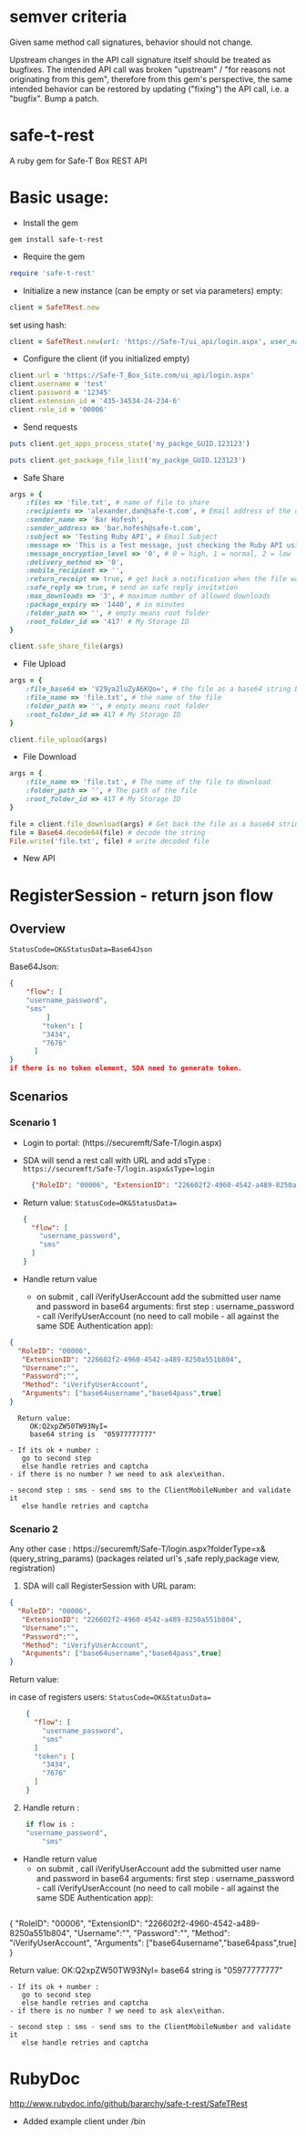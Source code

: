 # semver criteria

Given same method call signatures, behavior should not change.

Upstream changes in the API call signature itself should be treated as bugfixes.
The intended API call was broken "upstream" / "for reasons not originating
from this gem", therefore from this gem's perspective, the same intended
behavior can be restored by updating ("fixing") the API call, i.e. a "bugfix".
Bump a patch.

# safe-t-rest

A ruby gem for Safe-T Box REST API

Basic usage:
================

* Install the gem
```
gem install safe-t-rest
```

* Require the gem
```ruby
require 'safe-t-rest'
```

* Initialize a new instance (can be empty or set via parameters)
empty:
```ruby
client = SafeTRest.new
```
set using hash:
```ruby
client = SafeTRest.new(url: 'https://Safe-T/ui_api/login.aspx', user_name: 'test', password: '123', extension_id: '1', role_id: '0')
```

* Configure the client (if you initialized empty)
```ruby
client.url = 'https://Safe-T_Box_Site.com/ui_api/login.aspx'
client.username = 'test'
client.password = '12345'
client.extension_id = '435-34534-24-234-6'
client.role_id = '00006'
```

* Send requests
```ruby
puts client.get_apps_process_state('my_packge_GUID.123123')

puts client.get_package_file_list('my_packge_GUID.123123')
```

* Safe Share
```ruby
args = {
	:files => 'file.txt', # name of file to share
	:recipients => 'alexander.dan@safe-t.com', # Email address of the one you want to share with
	:sender_name => 'Bar Hofesh',
	:sender_address => 'bar.hofesh@safe-t.com',
	:subject => 'Testing Ruby API', # Email Subject
	:message => 'This is a Test message, just checking the Ruby API using REST', # Email body message
	:message_encryption_level => '0', # 0 = high, 1 = normal, 2 = low
	:delivery_method => '0',
	:mobile_recipient => '',
	:return_receipt => true, # get back a notification when the file was downloaded
	:safe_reply => true, # send an safe reply invitation
	:max_downloads => '3', # maximum number of allowed downloads
	:package_expiry => '1440', # in minutes
	:folder_path => '', # empty means root folder
	:root_folder_id => '417' # My Storage ID
}

client.safe_share_file(args)
```

* File Upload
```ruby
args = {
	:file_base64 => 'V29ya2luZyA6KQo=', # the file as a base64 string Base64.encode64(File.read(file))
	:file_name => 'file.txt', # the name of the file
	:folder_path => '', # empty means root folder
	:root_folder_id => 417 # My Storage ID
}

client.file_upload(args)
```

* File Download
```ruby
args = {
	:file_name => 'file.txt', # The name of the file to download
	:folder_path => '', # The path of the file
	:root_folder_id => 417 # My Storage ID
}

file = client.file_download(args) # Get back the file as a base64 string
file = Base64.decode64(file) # decode the string
File.write('file.txt', file) # write decoded file
```
* New API
# RegisterSession - return json flow

## Overview

```
StatusCode=OK&StatusData=Base64Json
```
Base64Json:
```json
{
	"flow": [
	"username_password",
	"sms"
         ]
        "token": [
        "3434",
        "7676"
      ]
}
if there is no token element, SDA need to generate token.
```

## Scenarios

### Scenario 1

- Login to portal: (https://securemft/Safe-T/login.aspx)
 - SDA will send a rest call with URL and add sType :
    `https://securemft/Safe-T/login.aspx&sType=login`
    ```json
      {"RoleID": "00006", "ExtensionID": "226602f2-4960-4542-a489-8250a551b804", "Username":"", "Password":"", "Method": "RegisterSession","Arguments": ["https://securemft/Safe-T/login.aspx&sType=login"]}
    ```

  - Return value:
    `StatusCode=OK&StatusData=`
    ```json
    {
      "flow": [
        "username_password",
        "sms"
      ]
    }
    ```
- Handle return value
    - on submit , call iVerifyUserAccount add the submitted user name and password in base64 arguments:
      first step : username_password -  call iVerifyUserAccount (no need to call mobile - all against the same SDE Authentication app):

```json
{
  "RoleID": "00006",
   "ExtensionID": "226602f2-4960-4542-a489-8250a551b804",
   "Username":"",
   "Password":"",
   "Method": "iVerifyUserAccount",
   "Arguments": ["base64username","base64pass",true]
}
```
	  Return value:
         OK:Q2xpZW50TW93NyI=
         base64 string is  "05977777777"

    - If its ok + number :
       go to second step
       else handle retries and captcha
    - if there is no number ? we need to ask alex\eithan.

    - second step : sms - send sms to the ClientMobileNumber and validate it
       else handle retries and captcha

### Scenario 2
Any other case : https://securemft/Safe-T/login.aspx?folderType=x&(query_string_params) (packages related url's ,safe reply,package view, registration)

1.	SDA will call RegisterSession with URL param:

```json
{
  "RoleID": "00006",
   "ExtensionID": "226602f2-4960-4542-a489-8250a551b804",
   "Username":"",
   "Password":"",
   "Method": "iVerifyUserAccount",
   "Arguments": ["base64username","base64pass",true]
}
```

Return value:

in case of registers users:
`StatusCode=OK&StatusData=`
```json
    {
      "flow": [
        "username_password",
        "sms"
      ]
      "token": [
        "3434",
        "7676"
      ]
    }
```

2. Handle return :
```ruby
	if flow is :
	"username_password",
        "sms"
```
- Handle return value
    - on submit , call iVerifyUserAccount add the submitted user name and password in base64 arguments:
      first step : username_password -  call iVerifyUserAccount (no need to call mobile - all against the same SDE Authentication app):
	```json
{
  "RoleID": "00006",
   "ExtensionID": "226602f2-4960-4542-a489-8250a551b804",
   "Username":"",
   "Password":"",
   "Method": "iVerifyUserAccount",
   "Arguments": ["base64username","base64pass",true]
}

 Return value:
        OK:Q2xpZW50TW93NyI=
        base64 string is  "05977777777"

    - If its ok + number :
       go to second step
       else handle retries and captcha
    - if there is no number ? we need to ask alex\eithan.

    - second step : sms - send sms to the ClientMobileNumber and validate it
       else handle retries and captcha

# RubyDoc

http://www.rubydoc.info/github/bararchy/safe-t-rest/SafeTRest

* Added example client under /bin
